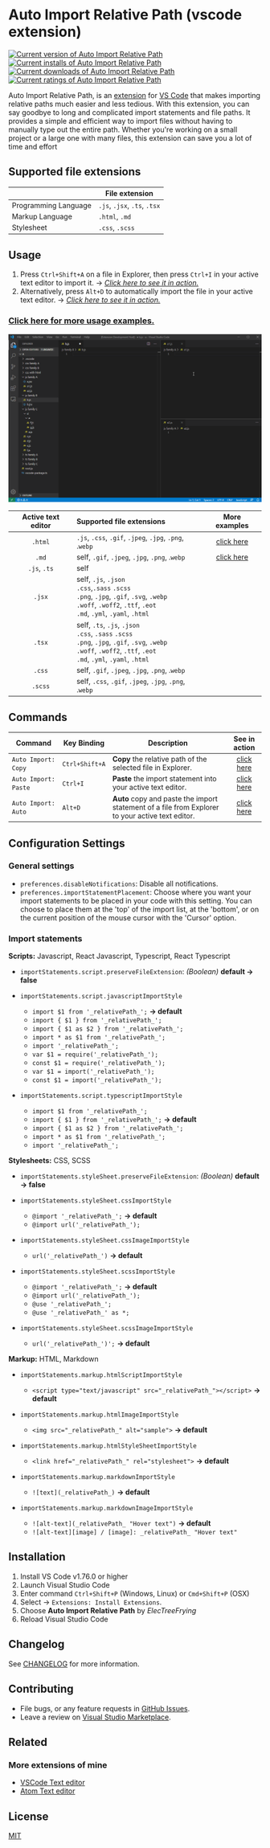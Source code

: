 # Auto Import Relative Path (vscode extension)

[![Current version of Auto Import Relative Path][version svg]][package] [![Current installs of Auto Import Relative Path][installs svg]][package] [![Current downloads of Auto Import Relative Path][downloads svg]][package] [![Current ratings of Auto Import Relative Path][ratings svg]][package]

[version svg]: https://vsmarketplacebadges.dev/version-short/electreefrying.auto-import.png
[installs svg]: https://vsmarketplacebadges.dev/installs/electreefrying.auto-import.png
[downloads svg]: https://vsmarketplacebadges.dev/downloads/electreefrying.auto-import.png
[ratings svg]: https://vsmarketplacebadges.dev/rating-short/ElecTreeFrying.auto-import.png
[package]: https://marketplace.visualstudio.com/items?itemName=ElecTreeFrying.auto-import

Auto Import Relative Path, is an [extension] for [VS Code] that makes importing relative paths much easier and less tedious. With this extension, you can say goodbye to long and complicated import statements and file paths. It provides a simple and efficient way to import files without having to manually type out the entire path. Whether you're working on a small project or a large one with many files, this extension can save you a lot of time and effort

[VS Code]: https://code.visualstudio.com/
[extension]: https://marketplace.visualstudio.com/VSCode

## Supported file extensions

|                      | File extension               |
| -------------------- | ---------------------------- |
| Programming Language | `.js`, `.jsx`, `.ts`, `.tsx` |
| Markup Language      | `.html`, `.md`               |
| Stylesheet           | `.css`, `.scss`              |

## Usage

1. Press `Ctrl+Shift+A` on a file in Explorer, then press `Ctrl+I` in your active text editor to import it. → [*Click here to see it in action.*][usagedemo1]
2. Alternatively, press `Alt+D` to automatically import the file in your active text editor. → [*Click here to see it in action.*][usagedemo2]

### [Click here for more usage examples.]

[usagedemo1]: https://github.com/ElecTreeFrying/auto-import-relative-path/blob/master/DEMO.md#auto-import-from-explorer
[usagedemo2]: https://github.com/ElecTreeFrying/auto-import-relative-path/blob/master/DEMO.md#single-keybinding-import

[Click here for more usage examples.]: https://github.com/ElecTreeFrying/auto-import-relative-path/blob/master/DEMO.md

![auto-import-demo](assets/playback.gif "auto import relative path demo")

| Active text editor | Supported file extensions                                                                                                                                                 |      More examples       |
| :----------------: | :------------------------------------------------------------------------------------------------------------------------------------------------------------------------ | :----------------------: |
|      `.html`       | `.js`, `.css`, `.gif`, `.jpeg`, `.jpg`, `.png`, .`webp`                                                                                                                   | [click here][usagedemo3] |
|       `.md`        | self, `.gif`, `.jpeg`, `.jpg`, `.png`, .`webp`                                                                                                                            | [click here][usagedemo4] |
|    `.js`, `.ts`    | self                                                                                                                                                                      |                          |
|       `.jsx`       | self, `.js`, `.json`<br>`.css`,`.sass` `.scss`<br>`.png`, `.jpg`, `.gif`, `.svg`, `.webp`<br>`.woff`, `.woff2`, `.ttf`, `.eot`<br>`.md`, `.yml`, `.yaml`, `.html`         |                          |
|       `.tsx`       | self, `.ts`, `.js`, `.json`<br>`.css`, `.sass` `.scss`<br>`.png`, `.jpg`, `.gif`, `.svg`, `.webp`<br>`.woff`, `.woff2`, `.ttf`, `.eot`<br>`.md`, `.yml`, `.yaml`, `.html` |                          |
|       `.css`       | self, `.gif`, `.jpeg`, `.jpg`, `.png`, .`webp`                                                                                                                            |                          |
|      `.scss`       | self,  `.css`, `.gif`, `.jpeg`, `.jpg`, `.png`, .`webp`                                                                                                                   |                          |

[usagedemo3]: https://github.com/ElecTreeFrying/auto-import-relative-path/blob/master/DEMO.md#html-support
[usagedemo4]: https://github.com/ElecTreeFrying/auto-import-relative-path/blob/master/DEMO.md#markdown-support

## Commands

| Command              | Key Binding    | Description                                                                                      |        See in action        |
| -------------------- | -------------- | ------------------------------------------------------------------------------------------------ | :-------------------------: |
| `Auto Import: Copy`  | `Ctrl+Shift+A` | **Copy** the relative path of the selected file in Explorer.                                     | [click here][commandsdemo1] |
| `Auto Import: Paste` | `Ctrl+I`       | **Paste** the import statement into your active text editor.                                     | [click here][commandsdemo1] |
| `Auto Import: Auto`  | `Alt+D`        | **Auto** copy and paste the import statement of a file from Explorer to your active text editor. | [click here][commandsdemo2] |

[commandsdemo1]: https://github.com/ElecTreeFrying/auto-import-relative-path/blob/master/DEMO.md#auto-import-from-explorer
[commandsdemo2]: https://github.com/ElecTreeFrying/auto-import-relative-path/blob/master/DEMO.md#single-keybinding-import

## Configuration Settings

### General settings

* `preferences.disableNotifications`: Disable all notifications.
* `preferences.importStatementPlacement`: Choose where you want your import statements to be placed in your code with this setting. 
  You can choose to place them at the 'top' of the import list, at the 'bottom', or on the current position of the mouse cursor with the 'Cursor' option.

### Import statements

**Scripts:** Javascript, React Javascript, Typescript, React Typescript

* `importStatements.script.preserveFileExtension`: _(Boolean)_ **default → false**
  
* `importStatements.script.javascriptImportStyle`
  * `import $1 from '_relativePath_';` **→ default**
  * `import { $1 } from '_relativePath_';`
  * `import { $1 as $2 } from '_relativePath_';`
  * `import * as $1 from '_relativePath_';`
  * `import '_relativePath_';`
  * `var $1 = require('_relativePath_');`
  * `const $1 = require('_relativePath_');`
  * `var $1 = import('_relativePath_');`
  * `const $1 = import('_relativePath_');`

* `importStatements.script.typescriptImportStyle`
  * `import $1 from '_relativePath_';`
  * `import { $1 } from '_relativePath_';` **→ default**
  * `import { $1 as $2 } from '_relativePath_';`
  * `import * as $1 from '_relativePath_';`
  * `import '_relativePath_';`

**Stylesheets:** CSS, SCSS

* `importStatements.styleSheet.preserveFileExtension`: _(Boolean)_ **default → false**

* `importStatements.styleSheet.cssImportStyle`
  * `@import '_relativePath_';` **→ default**
  * `@import url('_relativePath_');`

* `importStatements.styleSheet.cssImageImportStyle`
  * `url('_relativePath_')` **→ default**

* `importStatements.styleSheet.scssImportStyle`
  * `@import '_relativePath_';` **→ default**
  * `@import url('_relativePath_');`
  * `@use '_relativePath_';`
  * `@use '_relativePath_' as *;`

* `importStatements.styleSheet.scssImageImportStyle`
  * `url('_relativePath_')';` **→ default**

**Markup:** HTML, Markdown

* `importStatements.markup.htmlScriptImportStyle`
  * `<script type="text/javascript" src="_relativePath_"></script>` **→ default**

* `importStatements.markup.htmlImageImportStyle`
  * `<img src="_relativePath_" alt="sample">` **→ default**

* `importStatements.markup.htmlStyleSheetImportStyle`
  * `<link href="_relativePath_" rel="stylesheet">` **→ default**

* `importStatements.markup.markdownImportStyle`
  * `![text](_relativePath_)` **→ default**

* `importStatements.markup.markdownImageImportStyle`
  * `![alt-text](_relativePath_ "Hover text")` **→ default**
  * `![alt-text][image] / [image]: _relativePath_ "Hover text"`

## Installation

  1. Install VS Code v1.76.0 or higher
  2. Launch Visual Studio Code
  3. Enter command `Ctrl+Shift+P` (Windows, Linux) or `Cmd+Shift+P` (OSX)
  4. Select → `Extensions: Install Extensions`.
  5. Choose **Auto Import Relative Path** by _ElecTreeFrying_
  6. Reload Visual Studio Code

## Changelog

See [CHANGELOG] for more information.

[CHANGELOG]: https://github.com/ElecTreeFrying/auto-import-relative-path/blob/master/CHANGELOG.md

## Contributing

* File bugs, or any feature requests in [GitHub Issues].
* Leave a review on [Visual Studio Marketplace].

[Github Issues]: https://github.com/ElecTreeFrying/auto-import-relative-path/issues
[Visual Studio Marketplace]: https://marketplace.visualstudio.com/items?itemName=ElecTreeFrying.auto-import&ssr=false#review-details

## Related

### More extensions of mine

* [VSCode Text editor]
* [Atom Text editor]

[VSCode Text editor]: https://marketplace.visualstudio.com/publishers/ElecTreeFrying
[Atom Text editor]: https://atom.io/users/ElecTreeFrying

## License

[MIT]

[MIT]: https://marketplace.visualstudio.com/items/ElecTreeFrying.auto-import/license
